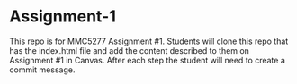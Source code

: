 # Assignment-1
This repo is for MMC5277 Assignment #1. Students will clone this repo that has the index.html file and add the content described to them on Assignment #1 in Canvas. After each step the student will need to create a commit message.
